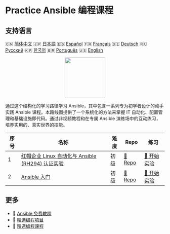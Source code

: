 # Practice Ansible 编程课程

## 支持语言

🇨🇳 [简体中文](README_zh.md) 🇯🇵 [日本語](README_ja.md) 🇪🇸 [Español](README_es.md) 🇫🇷 [Français](README_fr.md) 🇩🇪 [Deutsch](README_de.md) 🇷🇺 [Русский](README_ru.md) 🇰🇷 [한국어](README_ko.md) 🇧🇷 [Português](README_pt.md) 🇺🇸 [English](README.md) 

<div align="center">
<img width="128px" src="https://file.labex.io/path/PBjrCC7U2Koq.png">
</div>

通过这个结构化的学习路径学习 Ansible，其中包含一系列专为初学者设计的动手实践 Ansible 课程。本路线图提供了一个系统化的方法来掌握 IT 自动化、配置管理和基础设施即代码。通过非视频教程和在专属 Ansible 演练场中的互动练习，培养实用的、真实世界的技能。

|   序号 | 名称                                                                                                                                   | 难度   | Repo                                                                                            | 练习                                                                                              |
|--------|----------------------------------------------------------------------------------------------------------------------------------------|--------|-------------------------------------------------------------------------------------------------|---------------------------------------------------------------------------------------------------|
|      1 | [红帽企业 Linux 自动化与 Ansible (RH294) 认证实验](https://labex.io/zh/courses/red-hat-enterprise-linux-automation-with-ansible-rh294) | 初级   | [🔗 Repo](https://github.com/labex-labs/red-hat-enterprise-linux-automation-with-ansible-rh294) | [🚀 开始实验](https://labex.io/zh/courses/red-hat-enterprise-linux-automation-with-ansible-rh294) |
|      2 | [Ansible 入门](https://labex.io/zh/courses/ansible-for-beginners)                                                                      | 初级   | [🔗 Repo](https://github.com/labex-labs/ansible-for-beginners)                                  | [🚀 开始实验](https://labex.io/zh/courses/ansible-for-beginners)                                  |

## 更多

- 🔗 [Ansible 免费教程](https://github.com/labex-labs/ansible-free-tutorials)
- 🔗 [精选编程项目](https://github.com/labex-labs/awesome-programming-projects)
- 🔗 [精选编程课程](https://github.com/labex-labs/awesome-programming-courses)

